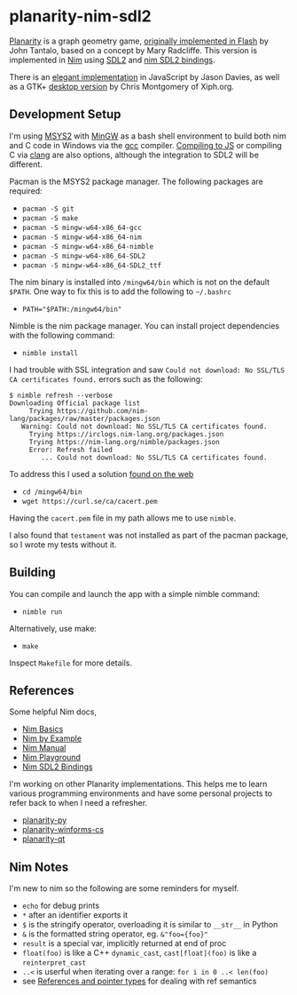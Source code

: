 # planarity-nim-sdl2

[Planarity](https://en.wikipedia.org/wiki/Planarity) is a graph geometry game, [originally implemented in Flash](http://planarity.net/) by John Tantalo, based on a concept by Mary Radcliffe. This version is implemented in [Nim](https://nim-lang.org/) using [SDL2](https://www.libsdl.org/) and [nim SDL2 bindings](https://github.com/nim-lang/sdl2).

There is an [elegant implementation](https://www.jasondavies.com/planarity/) in JavaScript by Jason Davies, as well as a GTK+ [desktop version](http://web.mit.edu/xiphmont/Public/gPlanarity.html) by Chris Montgomery of Xiph.org.


## Development Setup

I'm using [MSYS2](https://www.msys2.org/) with [MinGW](http://mingw-w64.org/) as a bash shell environment to build both nim and C code in Windows via the [gcc](https://gcc.gnu.org/) compiler. [Compiling to JS](https://nim-lang.org/docs/backends.html#backends-the-javascript-target) or compiling C via [clang](https://clang.llvm.org/) are also options, although the integration to SDL2 will be different.

Pacman is the MSYS2 package manager. The following packages are required:

* `pacman -S git`
* `pacman -S make`
* `pacman -S mingw-w64-x86_64-gcc`
* `pacman -S mingw-w64-x86_64-nim`
* `pacman -S mingw-w64-x86_64-nimble`
* `pacman -S mingw-w64-x86_64-SDL2`
* `pacman -S mingw-w64-x86_64-SDL2_ttf`

The nim binary is installed into `/mingw64/bin` which is not on the default `$PATH`. One way to fix this is to add the following to `~/.bashrc`

* `PATH="$PATH:/mingw64/bin"`

Nimble is the nim package manager. You can install project dependencies with the following command:

* `nimble install`

I had trouble with SSL integration and saw `Could not download: No SSL/TLS CA certificates found.` errors such as the following:

```
$ nimble refresh --verbose
Downloading Official package list
     Trying https://github.com/nim-lang/packages/raw/master/packages.json
   Warning: Could not download: No SSL/TLS CA certificates found.
     Trying https://irclogs.nim-lang.org/packages.json
     Trying https://nim-lang.org/nimble/packages.json
     Error: Refresh failed
        ... Could not download: No SSL/TLS CA certificates found.
```

To address this I used a solution [found on the web](https://forum.nim-lang.org/t/7551)

* `cd /mingw64/bin`
* `wget https://curl.se/ca/cacert.pem`

Having the `cacert.pem` file in my path allows me to use `nimble`.

I also found that `testament` was not installed as part of the pacman package, so I wrote my tests without it.


## Building

You can compile and launch the app with a simple nimble command:

* `nimble run`

Alternatively, use make:

* `make`

Inspect `Makefile` for more details.


## References

Some helpful Nim docs,

* [Nim Basics](https://narimiran.github.io/nim-basics/)
* [Nim by Example](https://nim-by-example.github.io/)
* [Nim Manual](https://nim-lang.org/docs/manual.html)
* [Nim Playground](https://play.nim-lang.org/)
* [Nim SDL2 Bindings](https://github.com/nim-lang/sdl2/blob/master/src/sdl2.nim)

I'm working on other Planarity implementations. This helps me to learn various programming environments and have some personal projects to refer back to when I need a refresher.

* [planarity-py](https://github.com/parappayo/planarity-py)
* [planarity-winforms-cs](https://github.com/parappayo/planarity-winforms-cs)
* [planarity-qt](https://github.com/parappayo/planarity-qt)


## Nim Notes

I'm new to nim so the following are some reminders for myself.

* `echo` for debug prints
* `*` after an identifier exports it
* `$` is the stringify operator, overloading it is similar to `__str__` in Python
* `&` is the formatted string operator, eg. `&"foo={foo}"`
* `result` is a special var, implicitly returned at end of proc
* `float(foo)` is like a C++ `dynamic_cast`, `cast[float](foo)` is like a `reinterpret_cast`
* `..<` is userful when iterating over a range: `for i in 0 ..< len(foo)`
* see [References and pointer types](https://nim-lang.org/docs/manual.html#types-reference-and-pointer-types) for dealing with ref semantics
